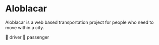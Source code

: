 # Aloblacar

Aloblacar is a web based transportation project for people who need to move within a city.

:red_circle: driver :large_blue_circle: passenger
